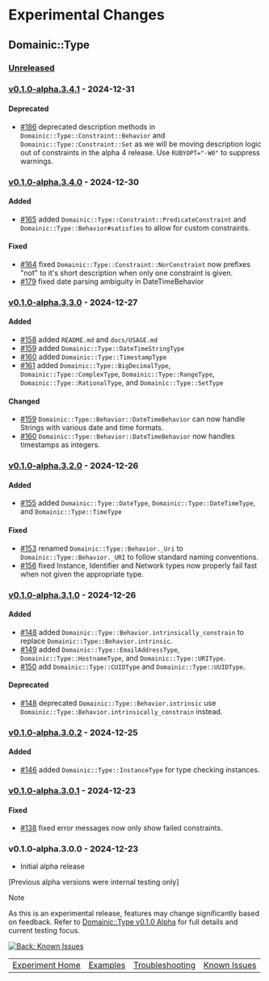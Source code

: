 # Experimental Changes

## Domainic::Type

### [Unreleased]

### [v0.1.0-alpha.3.4.1] - 2024-12-31

#### Deprecated

* [#186](https://github.com/domainic/domainic/pull/186) deprecated description methods in
  `Domainic::Type::Constraint::Behavior` and `Domainic::Type::Constraint::Set` as we will be moving description logic
  out of constraints in the alpha 4 release. Use `RUBYOPT="-W0"` to suppress warnings.

### [v0.1.0-alpha.3.4.0] - 2024-12-30

#### Added

* [#165](https://github.com/domainic/domainic/pull/165) added `Domainic::Type::Constraint::PredicateConstraint` and
  `Domainic::Type::Behavior#satisfies` to allow for custom constraints.

#### Fixed

* [#164](https://github.com/domainic/domainic/pull/164) fixed `Domainic::Type::Constraint::NorConstraint` now prefixes
  "not" to it's short description when only one constraint is given.
* [#179](https://github.com/domainic/domainic/pull/179) fixed date parsing ambiguity in DateTimeBehavior

### [v0.1.0-alpha.3.3.0] - 2024-12-27

#### Added

* [#158](https://github.com/domainic/domainic/pull/158) added `README.md` and `docs/USAGE.md`
* [#159](https://github.com/domainic/domainic/pull/159) added `Domainic::Type::DateTimeStringType`
* [#160](https://github.com/domainic/domainic/pull/160) added `Domainic::Type::TimestampType`
* [#161](https://github.com/domainic/domainic/pull/161) added `Domainic::Type::BigDecimalType`,
  `Domainic::Type::ComplexType`, `Domainic::Type::RangeType`, `Domainic::Type::RationalType`, and
  `Domainic::Type::SetType`

#### Changed

* [#159](https://github.com/domainic/domainic/pull/159) `Domainic::Type::Behavior::DateTimeBehavior` can now handle
  Strings with various date and time formats.
* [#160](https://github.com/domainic/domainic/pull/160) `Domainic::Type::Behavior::DateTimeBehavior` now handles
  timestamps as integers.

### [v0.1.0-alpha.3.2.0] - 2024-12-26

#### Added

* [#155](https://github.com/domainic/domainic/pull/155) added `Domainic::Type::DateType`, `Domainic::Type::DateTimeType`,
  and `Domainic::Type::TimeType`

#### Fixed

* [#153](https://github.com/domainic/domainic/pull/153) renamed `Domainic::Type::Behavior._Uri` to
  `Domainic::Type::Behavior._URI` to follow standard naming conventions.
* [#156](https://github.com/domainic/domainic/pull/156) fixed Instance, Identifier and Network types now properly fail
  fast when not given the appropriate type.

### [v0.1.0-alpha.3.1.0] - 2024-12-26

#### Added

* [#148](https://github.com/domainic/domainic/pull/148) added `Domainic::Type::Behavior.intrinsically_constrain` to
  replace `Domainic::Type::Behavior.intrinsic`.
* [#149](https://github.com/domainic/domainic/pull/149) added `Domainic::Type::EmailAddressType`,
  `Domainic::Type::HostnameType`, and `Domainic::Type::URIType`.
* [#150](https://github.com/domainic/domainic/pull/150) add `Domainic::Type::CUIDType` and `Domainic::Type::UUIDType`.

#### Deprecated

* [#148](https://github.com/domainic/domainic/pull/148) deprecated `Domainic::Type::Behavior.intrinsic` use
  `Domainic::Type::Behavior.intrinsically_constrain` instead.

### [v0.1.0-alpha.3.0.2] - 2024-12-25

#### Added

* [#146](https://github.com/domainic/domainic/pull/146) added `Domainic::Type::InstanceType` for type checking
  instances.

### [v0.1.0-alpha.3.0.1] - 2024-12-23

#### Fixed

* [#138](https://github.com/domainic/domainic/issues/138) fixed error messages now only show failed constraints.

### v0.1.0-alpha.3.0.0 - 2024-12-23

* Initial alpha release

[Previous alpha versions were internal testing only]

> [!NOTE]
> As this is an experimental release, features may change significantly based on feedback. Refer to
> [Domainic::Type v0.1.0 Alpha](README.md) for full details and current testing focus.

[Unreleased]: https://github.com/domainic/domainic/compare/domainic-type-v0.1.0-alpha.3.4.1...HEAD
[v0.1.0-alpha.3.4.1]: https://github.com/domainic/domainic/compare/domainic-type-v0.1.0-alpha.3.4.0...domainic-type-v0.1.0-alpha.3.4.1
[v0.1.0-alpha.3.4.0]: https://github.com/domainic/domainic/compare/domainic-type-v0.1.0-alpha.3.3.0...domainic-type-v0.1.0-alpha.3.4.0
[v0.1.0-alpha.3.3.0]: https://github.com/domainic/domainic/compare/domainic-type-v0.1.0-alpha.3.2.0...domainic-type-v0.1.0-alpha.3.3.0
[v0.1.0-alpha.3.2.0]: https://github.com/domainic/domainic/compare/domainic-type-v0.1.0-alpha.3.1.0...domainic-type-v0.1.0-alpha.3.2.0
[v0.1.0-alpha.3.1.0]: https://github.com/domainic/domainic/compare/domainic-type-v0.1.0-alpha.3.0.2...domainic-type-v0.1.0-alpha.3.1.0
[v0.1.0-alpha.3.0.2]: https://github.com/domainic/domainic/compare/domainic-type-v0.1.0-alpha.3.0.1...domainic-type-v0.1.0-alpha.3.0.2
[v0.1.0-alpha.3.0.1]: https://github.com/domainic/domainic/compare/domainic-type-v0.1.0-alpha.3.0.0...domainic-type-v0.1.0-alpha.3.0.1

[![Back: Known Issues](https://img.shields.io/badge/%3C%3C%20Known%20Issues-blue?style=for-the-badge)](KNOWN_ISSUES.md)

|                               |                         |                                       |                                 |
|-------------------------------|-------------------------|---------------------------------------|---------------------------------|
| [Experiment Home](README.md)  | [Examples](EXAMPLES.md) | [Troubleshooting](TROUBLESHOOTING.md) | [Known Issues](KNOWN_ISSUES.md) |
